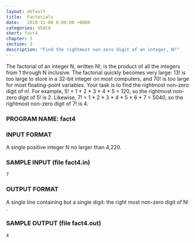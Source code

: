 ```yaml
---
layout: default
title:  Factorials
date:   2018-11-08 0:00:00 +0000
categories: USACO
short: fact4
chapter: 3
section: 2
description: "Find the rightmost non-zero digit of an integer, N!"
---
```


The factorial of an integer N, written N!, is the product of all the integers from 1 through N inclusive. The factorial quickly becomes very large: 13! is too large to store in a 32-bit integer on most computers, and 70! is too large for most floating-point variables. Your task is to find the rightmost non-zero digit of n!. For example, 5! = 1 \* 2 \* 3 \* 4 \* 5 = 120, so the rightmost non-zero digit of 5! is 2. Likewise, 7! = 1 \* 2 \* 3 \* 4 \* 5 \* 6 \* 7 = 5040, so the rightmost non-zero digit of 7! is 4.

### PROGRAM NAME: fact4

### INPUT FORMAT

A single positive integer N no larger than 4,220.

### SAMPLE INPUT (file fact4.in)

```none
7
```

### OUTPUT FORMAT

A single line containing but a single digit: the right most non-zero digit of N! .

### SAMPLE OUTPUT (file fact4.out)

```none
4
```